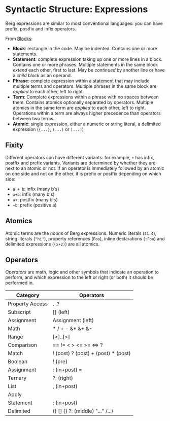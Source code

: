 Syntactic Structure: Expressions
================================

Berg expressions are similar to most conventional languages: you can have prefix, postfix and infix operators.

From [Blocks](visual_structure_blocks.md):

- **Block**: rectangle in the code. May be indented. Contains one or more statements.
- **Statement**: complete expression taking up one or more lines in a block. Contains one or more phrases. Multiple statements in the same block *extend* each other, first to last. May be *continued* by another line or have a *child block* as an operand.
- **Phrase**: complete expression within a statement that may include multiple terms and operators. Multiple phrases in the same block are *applied* to each other, left to right.
- **Term**: Complete expressions within a phrase with no spaces between them. Contains atomics optionally separated by operators. Multiple atomics in the same term are *applied* to each other, left to right. Operations within a term are always higher precedence than operators between two terms.
- **Atomic**: single expression, either a numeric or string literal, a delimited expression (`{...}`, `(...)` or `[...]`)

Fixity
------

Different operators can have different variants: for example, `+` has infix, postfix and prefix variants. Variants are determined by whether they are next to an atomic or not. If an operator is immediately followed by an atomic on one side and not on the other, it is prefix or postfix depending on which side:

* `a + b`: infix (many b's)
* `a+b`: infix (many b's)
* `a+`: postfix (many b's) 
* `+b`: prefix (positive a)

Atomics
-------

Atomic terms are the *nouns* of Berg expressions. Numeric literals (`21.4`), string literals (`"hi"`), property references (`Foo`), inline declarations (`:Foo`) and delimited expressions (`(x+2)`) are all atomics. 

Operators
---------

*Operators* are math, logic and other symbols that indicate an operation to perform, and which expression to the left or right (or both) it should be performed in.

| Category        | Operators
|-----------------|-------------------------------------------------------------------
| Property Access | . .?
| Subscript       | [] (left)
| Assignment      | Assignment (left)
| Math            | * / + - &* &+ &- <Math>? &- (pre) - (pre) + (pre)
| Range           | [<]..[>]
| Comparison      | == != < > <= >= <=> <Comparison>?
| Match           | ! (post) ? (post) + (post) * (post)
| Boolean         | ! (pre) || && ?? ?: (left)
| Assignment      | : (in+post) = <Math>= <Math>?= <Boolean>= [&]++[?] [&]--[?]
| Ternary         | ?: (right)
| List            | , (in+post)
| Apply           | <apply>
| Statement       | ; (in+post)
| Delimited       | <extend> <apply block> () [] {} ?: (middle) "..." /.../


